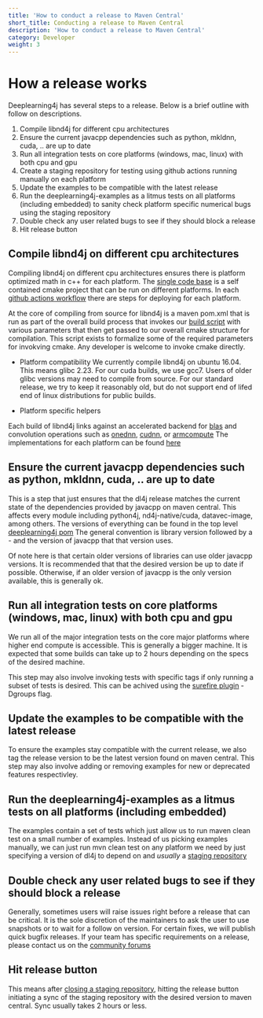 ```yaml
---
title: 'How to conduct a release to Maven Central'
short_title: Conducting a release to Maven Central
description: 'How to conduct a release to Maven Central'
category: Developer
weight: 3
---
```

# How a release works

Deeplearning4j has several steps to a release. Below is a brief outline
with follow on descriptions.


1. Compile libnd4j for different cpu architectures
2. Ensure the current javacpp dependencies such as python, mkldnn, cuda, .. are up to date
3. Run all integration tests on core platforms (windows, mac, linux) with both cpu and gpu
4. Create a staging repository for testing using github actions running manually on each platform
5. Update the examples to be compatible with the latest release
6. Run the deeplearning4j-examples as a litmus tests on all platforms (including embedded)
to sanity check platform specific numerical bugs using the staging repository
7. Double check any user related bugs to see if they should block a release 
8. Hit release button 





## Compile libnd4j on different cpu architectures

Compiling libnd4j on different cpu architectures ensures there is platform optimized math in c++ for each platform. The [single code base](https://github.com/eclipse/deeplearning4j/tree/master/libnd4j) is a self contained cmake project that can be run on different platforms.
In each [github actions workflow](https://github.com/eclipse/deeplearning4j/tree/master/.github/workflows) there are steps for deploying for each platform.

At the core of compiling from source for libnd4j is a maven pom.xml that is run as part of the overall build process that invokes our [build script](https://github.com/eclipse/deeplearning4j/blob/master/libnd4j/buildnativeoperations.sh) with various parameters that then get passed to our overall cmake structure for compilation. This script exists to formalize some of the required parameters for invokving cmake. Any developer is welcome to invoke cmake directly.

* Platform compatibility
We currently compile libnd4j on ubuntu 16.04. This means glibc 2.23.
For our cuda builds, we use gcc7.
Users of older glibc versions may need to compile from source. For our standard release, we try to keep it reasonably old, but do not support end of lifed
end of linux distributions for public builds.


* Platform specific helpers

Each build of libnd4j links against an accelerated backend for [blas](http://www.netlib.org/blas/) and convolution operations such as
[onednn](https://github.com/oneapi-src/oneDNN), [cudnn](https://developer.nvidia.com/cudnn), or [armcompute](https://www.arm.com/why-arm/technologies/compute-library) The implementations for each platform can be found [here](https://github.com/eclipse/deeplearning4j/tree/18d165c915738793a30087f9a39adaa0d132a692/libnd4j/include/ops/declarable/platform)


##  Ensure the current javacpp dependencies such as python, mkldnn, cuda, .. are up to date

This is a step that just ensures that the dl4j release matches the current state of the dependencies provided by javacpp on maven central.
This affects every module including python4j, nd4j-native/cuda, datavec-image, among others. The versions of everything can be found in the
top level [deeplearning4j pom](https://github.com/eclipse/deeplearning4j/blob/821a0a4727bfd5bc312723b8864330566706bf9b/pom.xml#L199)
The general convention is library version followed by a - and the version of javacpp that that version uses.

Of note here is that certain older versions of libraries can use older javacpp versions. It is recommended that that the desired version
be up to date if possible. Otherwise, if an older version of javacpp is the only version available, this is generally ok.


## Run all integration tests on core platforms (windows, mac, linux) with both cpu and gpu

We run all of the major integration tests on the core major platforms where higher end compute is accessible. This is generally a bigger machine.
It is expected that some builds can take up to 2 hours depending on the specs of the desired machine.

This step may also involve invoking tests with specific tags if only running a subset of tests is desired. This can be achived using the [surefire plugin](https://maven.apache.org/surefire/maven-surefire-plugin/examples/junit.html) -Dgroups flag.

## Update the examples to be compatible with the latest release

To ensure the examples stay compatible with the current release, we also tag the release version to be the latest version found on maven central.
This step may also involve adding or removing examples for new or deprecated features respectivley.


##  Run the deeplearning4j-examples as a litmus tests on all platforms (including embedded)

The examples contain a set of tests which just allow us to run maven clean test on a small number of examples. Instead of us picking examples manually, 
we can just run mvn clean test on any platform we need by just specifying a version of dl4j to depend on and *usually* a [staging repository](https://central.sonatype.org/publish/publish-guide/)


## Double check any user related bugs to see if they should block a release 

Generally, sometimes users will raise issues right before a release that can be critical. It is the sole discretion of the maintainers
to ask the user to use snapshots or to wait for a follow on version. For certain fixes, we will publish quick bugfix releases.
If your team has specific requirements on a release, please contact us on the [community forums](https://community.konduit.ai)

## Hit release button 

This means after [closing a staging repository](https://central.sonatype.org/publish/publish-guide/), hitting the release button
initiating a sync of the staging repository with the desired version to maven central. Sync usually takes 2 hours or less.








